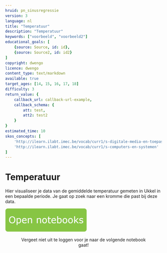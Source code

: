 ```yaml
---
hruid: pn_sinusregressie
version: 3
language: nl
title: "Temperatuur"
description: "Temperatuur"
keywords: ["voorbeeld", "voorbeeld2"]
educational_goals: [
    {source: Source, id: id}, 
    {source: Source2, id: id2}
]
copyright: dwengo
licence: dwengo
content_type: text/markdown
available: true
target_ages: [14, 15, 16, 17, 18]
difficulty: 3
return_value: {
    callback_url: callback-url-example,
    callback_schema: {
        att: test,
        att2: test2
    }
}
estimated_time: 10
skos_concepts: [
    'http://ilearn.ilabt.imec.be/vocab/curr1/s-digitale-media-en-toepassingen', 
    'http://ilearn.ilabt.imec.be/vocab/curr1/s-computers-en-systemen'
]
---
```

# Temperatuur
Hier visualiseer je data van de gemiddelde temperatuur gemeten in Ukkel in een bepaalde periode. Je gaat op zoek naar een kromme die past bij deze data.

[![](embed/Knop.png "Knop")](https://kiks.ilabt.imec.be/hub/tmplogin?id=0352 "Notebooks temperatuur")
<figure>
    <figcaption align = "center">Vergeet niet uit te loggen voor je naar de volgende notebook gaat!</figcaption>
</figure>
